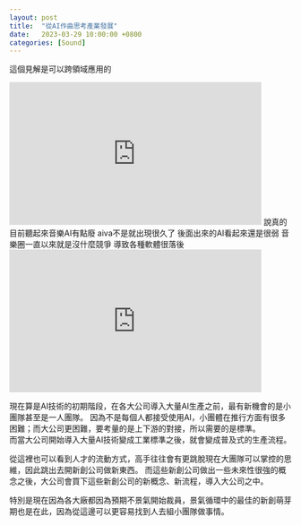 ```yaml
---
layout: post
title:  "從AI作曲思考產業發展"
date:   2023-03-29 10:00:00 +0800
categories: [Sound]
---
```


這個見解是可以跨領域應用的

<iframe width="450" height="255" src="https://www.youtube.com/embed/N_s0Tc_Tfa0" title="YouTube video player" frameborder="0" ></iframe>  
說真的  目前聽起來音樂AI有點廢   aiva不是就出現很久了  後面出來的AI看起來還是很弱  
音樂圈一直以來就是沒什麼競爭  導致各種軟體很落後

<iframe width="450" height="255" src="https://www.youtube.com/embed/JBqurD1KG_w" title="YouTube video player" frameborder="0" ></iframe>

現在算是AI技術的初期階段，在各大公司導入大量AI生產之前，最有新機會的是小團隊甚至是一人團隊。
因為不是每個人都接受使用AI，小團體在推行方面有很多困難；而大公司更困難，要考量的是上下游的對接，所以需要的是標準。  
而當大公司開始導入大量AI技術變成工業標準之後，就會變成普及式的生產流程。

從這裡也可以看到人才的流動方式，高手往往會有更跳脫現在大團隊可以掌控的思維，因此跳出去開新創公司做新東西。
而這些新創公司做出一些未來性很強的概念之後，大公司會買下這些新創公司的新概念、新流程，導入大公司之中。

特別是現在因為各大廠都因為預期不景氣開始裁員，景氣循環中的最佳的新創萌芽期也是在此，因為從這邊可以更容易找到人去組小團隊做事情。